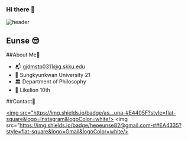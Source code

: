 ### Hi there 👋

<!--
**heoeunse/heoeunse** is a ✨ _special_ ✨ repository because its `README.md` (this file) appears on your GitHub profile.

Here are some ideas to get you started:

- 🔭 I’m currently working on ...
- 🌱 I’m currently learning ...
- 👯 I’m looking to collaborate on ...
- 🤔 I’m looking for help with ...
- 💬 Ask me about ...
- 📫 How to reach me: ...
- 😄 Pronouns: ...
- ⚡ Fun fact: ...
-->



![header](https://capsule-render.vercel.app/api?type=waving&color=auto&height=300&section=header&text=HeoEunse&fontSize=90)

## Eunse 😎

##About Me💞

- 📬 gjdmstp0311@g.skku.edu
- 🏫 Sungkyunkwan University 21
- 🏛️ Department of Philosophy
- 🦁 Likelion 10th

##Contact💌

<a href="https://www.instagram.com/as__una/"><img src="https://img.shields.io/badge/as__una-#E4405F?style=flat-square&logo=Instagram&logoColor=white/></a>
<img src="https://img.shields.io/badge/heoeunse82@gmail.com-##EA4335?style=flat-square&logo=Gmail&logoColor=white/></a>
